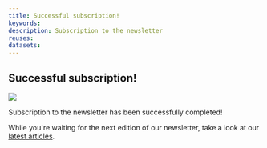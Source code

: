 ```yaml
---
title: Successful subscription!
keywords:
description: Subscription to the newsletter
reuses:
datasets:
---
```

## Successful subscription!
![](/en/pages/icon-success-black.png)

Subscription to the newsletter has been successfully completed!

While you're waiting for the next edition of our newsletter, take a look at our [latest articles](/en/posts).
